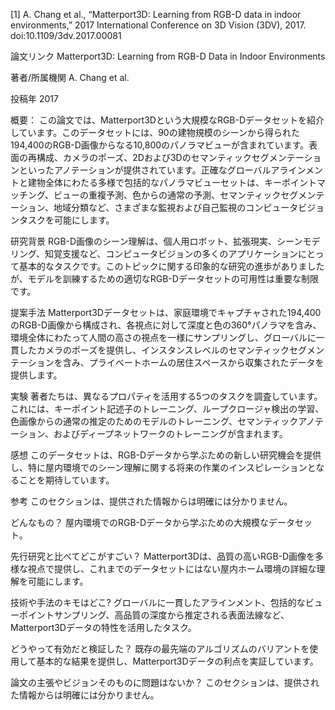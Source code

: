[1] A. Chang et al., “Matterport3D: Learning from RGB-D data in indoor environments,” 2017 International Conference on 3D Vision (3DV), 2017. doi:10.1109/3dv.2017.00081 

論文リンク
Matterport3D: Learning from RGB-D Data in Indoor Environments

著者/所属機関
A. Chang et al.

投稿年
2017

概要：
この論文では、Matterport3Dという大規模なRGB-Dデータセットを紹介しています。このデータセットには、90の建物規模のシーンから得られた194,400のRGB-D画像からなる10,800のパノラマビューが含まれています。表面の再構成、カメラのポーズ、2Dおよび3Dのセマンティックセグメンテーションといったアノテーションが提供されています。正確なグローバルアラインメントと建物全体にわたる多様で包括的なパノラマビューセットは、キーポイントマッチング、ビューの重複予測、色からの通常の予測、セマンティックセグメンテーション、地域分類など、さまざまな監視および自己監視のコンピュータビジョンタスクを可能にします。

研究背景
RGB-D画像のシーン理解は、個人用ロボット、拡張現実、シーンモデリング、知覚支援など、コンピュータビジョンの多くのアプリケーションにとって基本的なタスクです。このトピックに関する印象的な研究の進歩がありましたが、モデルを訓練するための適切なRGB-Dデータセットの可用性は重要な制限です。

提案手法
Matterport3Dデータセットは、家庭環境でキャプチャされた194,400のRGB-D画像から構成され、各視点に対して深度と色の360°パノラマを含み、環境全体にわたって人間の高さの視点を一様にサンプリングし、グローバルに一貫したカメラのポーズを提供し、インスタンスレベルのセマンティックセグメンテーションを含み、プライベートホームの居住スペースから収集されたデータを提供します。

実験
著者たちは、異なるプロパティを活用する5つのタスクを調査しています。これには、キーポイント記述子のトレーニング、ループクロージャ検出の学習、色画像からの通常の推定のためのモデルのトレーニング、セマンティックアノテーション、およびディープネットワークのトレーニングが含まれます。

感想
このデータセットは、RGB-Dデータから学ぶための新しい研究機会を提供し、特に屋内環境でのシーン理解に関する将来の作業のインスピレーションとなることを期待しています。

参考
このセクションは、提供された情報からは明確には分かりません。

どんなもの？
屋内環境でのRGB-Dデータから学ぶための大規模なデータセット。

先行研究と比べてどこがすごい？
Matterport3Dは、品質の高いRGB-D画像を多様な視点で提供し、これまでのデータセットにはない屋内ホーム環境の詳細な理解を可能にします。

技術や手法のキモはどこ?
グローバルに一貫したアラインメント、包括的なビューポイントサンプリング、高品質の深度から推定される表面法線など、Matterport3Dデータの特性を活用したタスク。

どうやって有効だと検証した？
既存の最先端のアルゴリズムのバリアントを使用して基本的な結果を提供し、Matterport3Dデータの利点を実証しています。

論文の主張やビジョンそのものに問題はないか？
このセクションは、提供された情報からは明確には分かりません。
